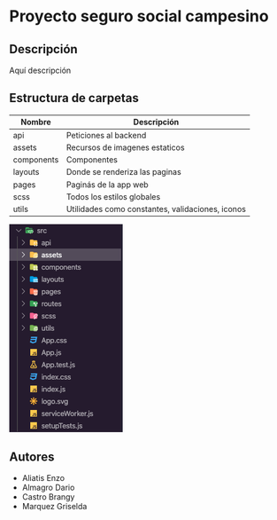 # Proyecto seguro social campesino

## Descripción

Aquí descripción

## Estructura de carpetas

| Nombre     | Descripción                                      |
| ---------- | ------------------------------------------------ |
| api        | Peticiones al backend                            |
| assets     | Recursos de imagenes estaticos                   |
| components | Componentes                                      |
| layouts    | Donde se renderiza las paginas                   |
| pages      | Paginás de la app web                            |
| scss       | Todos los estilos globales                       |
| utils      | Utilidades como constantes, validaciones, iconos |

![Estructura de carpetas](src/assets/estructura.png "Estructura de carpetas")

## Autores

- Aliatis Enzo
- Almagro Dario
- Castro Brangy
- Marquez Griselda
